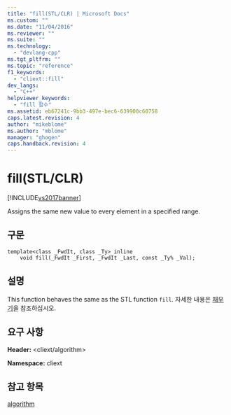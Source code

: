 ```yaml
---
title: "fill(STL/CLR) | Microsoft Docs"
ms.custom: ""
ms.date: "11/04/2016"
ms.reviewer: ""
ms.suite: ""
ms.technology: 
  - "devlang-cpp"
ms.tgt_pltfrm: ""
ms.topic: "reference"
f1_keywords: 
  - "cliext::fill"
dev_langs: 
  - "C++"
helpviewer_keywords: 
  - "fill 함수"
ms.assetid: eb67241c-9bb3-497e-bec6-639900c60758
caps.latest.revision: 4
author: "mikeblome"
ms.author: "mblome"
manager: "ghogen"
caps.handback.revision: 4
---
```

# fill(STL/CLR)
[!INCLUDE[vs2017banner](../assembler/inline/includes/vs2017banner.md)]

Assigns the same new value to every element in a specified range.  
  
## 구문  
  
```  
template<class _FwdIt, class _Ty> inline  
    void fill(_FwdIt _First, _FwdIt _Last, const _Ty% _Val);  
```  
  
## 설명  
 This function behaves the same as the STL function `fill`.  자세한 내용은 [채우기](../Topic/fill.md)을 참조하십시오.  
  
## 요구 사항  
 **Header:** \<cliext\/algorithm\>  
  
 **Namespace:** cliext  
  
## 참고 항목  
 [algorithm](../dotnet/algorithm-stl-clr.md)
